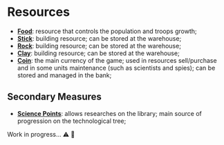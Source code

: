 # Resources

- <u>**Food**</u>: resource that controls the population and troops growth;
- <u>**Stick**</u>: building resource; can be stored at the warehouse;
- <u>**Rock**</u>: building resource; can be stored at the warehouse;
- <u>**Clay**</u>: building resource; can be stored at the warehouse;
- <u>**Coin**</u>: the main currency of the game; used in resources sell/purchase and in some units maintenance (such as scientists and spies); can be stored and managed in the bank;

## Secondary Measures

- <u>**Science Points**</u>: allows researches on the library; main source of progression on the technological tree;

Work in progress... :warning: :construction_worker:
